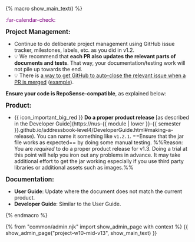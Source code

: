 {% macro show_main_text() %}
<div id="main">

<div id="title">

</div>
<div id="body">

<p class="lead" style="color: purple"><md>:far-calendar-check: <include src="project-timeline.md#mid-v13-overview" inline /></md></p>


**<big>Project Management:</big>**

* Continue to do deliberate project management using GitHub issue tracker, milestones, labels, etc. as you did in v1.2.
* :bulb: We recommend that **each PR also updates the relevant parts of documents and tests**. That way, your documentation/testing work will not pile up towards the end.
* :bulb: There is [a way to get GitHub to auto-close the relevant issue when a PR is merged](https://help.github.com/articles/closing-issues-using-keywords/) ([example](https://github.com/se-edu/addressbook-level4/pull/888)).

**Ensure your code is <tooltip content="i.e., RepoSense can detect your code as yours">RepoSense-compatible</tooltip>**, as explained below:

<panel type="seamless" header="#### Ensuring your code is RepoSense-Compatible" expanded >
  <include src="reposenseCompatibility.md#main" />
</panel>

**<big>Product:</big>**

* {{ icon_important_big_red }} **Do a <tooltip content="resulting in a jar file on GitHub that can be downloaded by potential users">proper product release</tooltip>** [as described in the Developer Guide](https://nus-{{ module | lower }}-{{ semester }}.github.io/addressbook-level4/DeveloperGuide.html#making-a-release). You can name it something like `v1.2.1`. ==Ensure that the jar file works as expected== by doing some manual testing. %%Reason: You are _required_ to do a proper product release for v1.3. Doing a trial at this point will help you iron out any problems in advance. It may take additional effort to get the jar working especially if you use third party libraries or additional assets such as images.%%


**<big>Documentation:</big>**

* **User Guide**: Update where the document does not match the current product.
* **Developer Guide**: Similar to the User Guide.

</div>
</div>
{% endmacro %}

{% from "common/admin.njk" import show_admin_page with context %}
{{ show_admin_page("project-w10-mid-v13", show_main_text) }}
